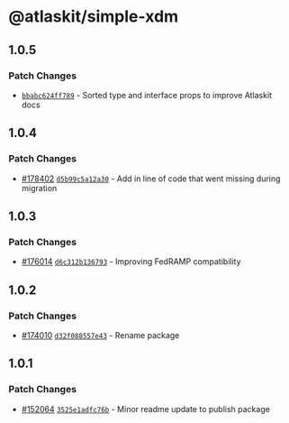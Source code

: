 # @atlaskit/simple-xdm

## 1.0.5

### Patch Changes

- [`bbabc624ff789`](https://bitbucket.org/atlassian/atlassian-frontend-monorepo/commits/bbabc624ff789) -
  Sorted type and interface props to improve Atlaskit docs

## 1.0.4

### Patch Changes

- [#178402](https://bitbucket.org/atlassian/atlassian-frontend-monorepo/pull-requests/178402)
  [`d5b99c5a12a30`](https://bitbucket.org/atlassian/atlassian-frontend-monorepo/commits/d5b99c5a12a30) -
  Add in line of code that went missing during migration

## 1.0.3

### Patch Changes

- [#176014](https://bitbucket.org/atlassian/atlassian-frontend-monorepo/pull-requests/176014)
  [`d6c312b136793`](https://bitbucket.org/atlassian/atlassian-frontend-monorepo/commits/d6c312b136793) -
  Improving FedRAMP compatibility

## 1.0.2

### Patch Changes

- [#174010](https://bitbucket.org/atlassian/atlassian-frontend-monorepo/pull-requests/174010)
  [`d32f088557e43`](https://bitbucket.org/atlassian/atlassian-frontend-monorepo/commits/d32f088557e43) -
  Rename package

## 1.0.1

### Patch Changes

- [#152064](https://bitbucket.org/atlassian/atlassian-frontend-monorepo/pull-requests/152064)
  [`3525e1adfc76b`](https://bitbucket.org/atlassian/atlassian-frontend-monorepo/commits/3525e1adfc76b) -
  Minor readme update to publish package
